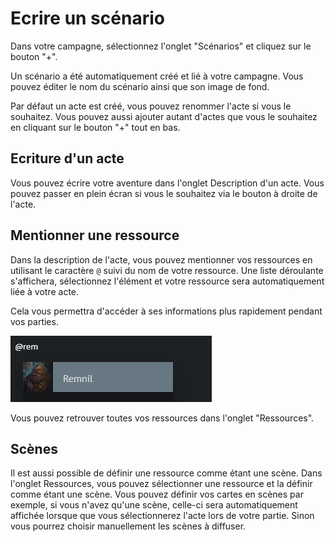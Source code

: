 # Ecrire un scénario

Dans votre campagne, sélectionnez l'onglet "Scénarios" et cliquez sur le bouton "+".

Un scénario a été automatiquement créé et lié à votre campagne. Vous pouvez éditer le nom du scénario ainsi que son image de fond.

Par défaut un acte est créé, vous pouvez renommer l'acte si vous le souhaitez. Vous pouvez aussi ajouter autant d'actes que vous le souhaitez en cliquant sur le bouton "+" tout en bas.

## Ecriture d'un acte

Vous pouvez écrire votre aventure dans l'onglet Description d'un acte. Vous pouvez passer en plein écran si vous le souhaitez via le bouton à droite de l'acte.

## Mentionner une ressource

Dans la description de l'acte, vous pouvez mentionner vos ressources en utilisant le caractère `@` suivi du nom de votre ressource. Une liste déroulante s'affichera, sélectionnez l'élément et votre ressource sera automatiquement liée à votre acte.

Cela vous permettra d'accéder à ses informations plus rapidement pendant vos parties.

![Mention d'une ressource](../../../_media/fr/quickstart/campaign/act_resource.png)

Vous pouvez retrouver toutes vos ressources dans l'onglet "Ressources".

## Scènes

Il est aussi possible de définir une ressource comme étant une scène. Dans l'onglet Ressources, vous pouvez sélectionner une ressource et la définir comme étant une scène. Vous pouvez définir vos cartes en scènes par exemple, si vous n'avez qu'une scène, celle-ci sera automatiquement affichée lorsque que vous sélectionnerez l'acte lors de votre partie. Sinon vous pourrez choisir manuellement les scènes à diffuser.
